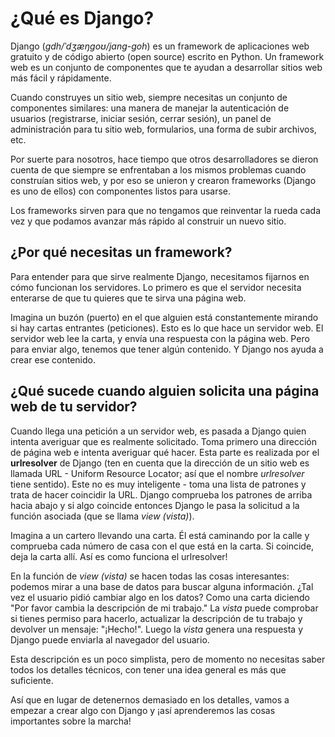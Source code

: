 # ¿Qué es Django?

Django (*gdh/ˈdʒæŋɡoʊ/jang-goh*) es un framework de aplicaciones web gratuito y de código abierto (open source) escrito en Python. Un framework web es un conjunto de componentes que te ayudan a desarrollar sitios web más fácil y rápidamente.

Cuando construyes un sitio web, siempre necesitas un conjunto de componentes similares: una manera de manejar la autenticación de usuarios (registrarse, iniciar sesión, cerrar sesión), un panel de administración para tu sitio web, formularios, una forma de subir archivos, etc.

Por suerte para nosotros, hace tiempo que otros desarrolladores se dieron cuenta de que siempre se enfrentaban a los mismos problemas cuando construían sitios web, y por eso se unieron y crearon frameworks (Django es uno de ellos) con componentes listos para usarse.

Los frameworks sirven para que no tengamos que reinventar la rueda cada vez y que podamos avanzar más rápido al construir un nuevo sitio.

## ¿Por qué necesitas un framework?

Para entender para que sirve realmente Django, necesitamos fijarnos en cómo funcionan los servidores. Lo primero es que el servidor necesita enterarse de que tu quieres que te sirva una página web.

Imagina un buzón (puerto) en el que alguien está constantemente mirando si hay cartas entrantes (peticiones). Esto es lo que hace un servidor web. El servidor web lee la carta, y envía una respuesta con la página web. Pero para enviar algo, tenemos que tener algún contenido. Y Django nos ayuda a crear ese contenido.

## ¿Qué sucede cuando alguien solicita una página web de tu servidor?

Cuando llega una petición a un servidor web, es pasada a Django quien intenta averiguar que es realmente solicitado. Toma primero una dirección de página web e intenta averiguar qué hacer. Esta parte es realizada por el **urlresolver** de Django (ten en cuenta que la dirección de un sitio web es llamada URL - Uniform Resource Locator; así que el nombre *urlresolver* tiene sentido). Este no es muy inteligente - toma una lista de patrones y trata de hacer coincidir la URL. Django comprueba los patrones de arriba hacia abajo y si algo coincide entonces Django le pasa la solicitud a la función asociada (que se llama *view (vista)*).

Imagina a un cartero llevando una carta. Él está caminando por la calle y comprueba cada número de casa con el que está en la carta. Si coincide, deja la carta allí. Así es como funciona el urlresolver!

En la función de *view (vista)* se hacen todas las cosas interesantes: podemos mirar a una base de datos para buscar alguna información. ¿Tal vez el usuario pidió cambiar algo en los datos? Como una carta diciendo "Por favor cambia la descripción de mi trabajo." La *vista* puede comprobar si tienes permiso para hacerlo, actualizar la descripción de tu trabajo y devolver un mensaje: "¡Hecho!". Luego la *vista* genera una respuesta y Django puede enviarla al navegador del usuario.

Esta descripción es un poco simplista, pero de momento no necesitas saber todos los detalles técnicos, con tener una idea general es más que suficiente.

Así que en lugar de detenernos demasiado en los detalles, vamos a empezar a crear algo con Django y ¡así aprenderemos las cosas importantes sobre la marcha!